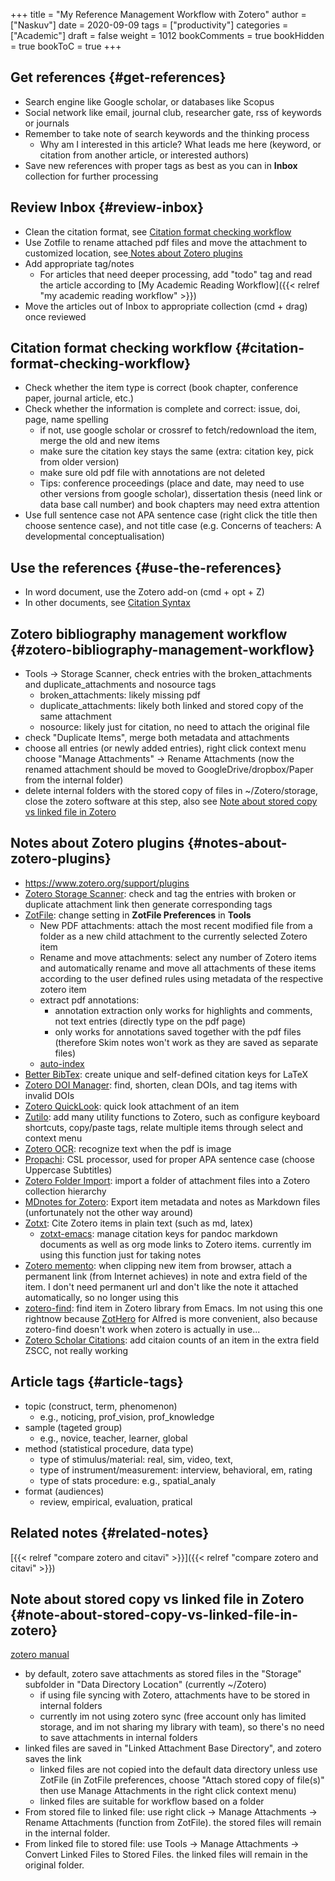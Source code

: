 +++
title = "My Reference Management Workflow with Zotero"
author = ["Naskuv"]
date = 2020-09-09
tags = ["productivity"]
categories = ["Academic"]
draft = false
weight = 1012
bookComments = true
bookHidden = true
bookToC = true
+++

## Get references {#get-references}

-   Search engine like Google scholar, or databases like Scopus
-   Social network like email, journal club, researcher gate, rss of keywords or journals
-   Remember to take note of search keywords and the thinking process
    -   Why am I interested in this article? What leads me here (keyword, or citation from another article, or interested authors)
-   Save new references with proper tags as best as you can in **Inbox** collection for further processing


## Review Inbox {#review-inbox}

-   Clean the citation format, see [Citation format checking workflow](#citation-format-checking-workflow)
-   Use Zotfile to rename attached pdf files and move the attachment to customized location, see[ Notes about Zotero plugins](#notes-about-zotero-plugins)
-   Add appropriate tag/notes
    -   For articles that need deeper processing, add "todo" tag and read the article according to [My Academic Reading Workflow]({{< relref "my academic reading workflow" >}})
-   Move the articles out of Inbox to appropriate collection (cmd + drag) once reviewed


## Citation format checking workflow {#citation-format-checking-workflow}

-   Check whether the item type is correct (book chapter, conference paper, journal article, etc.)
-   Check whether the information is complete and correct: issue, doi, page, name spelling
    -   if not, use google scholar or crossref to fetch/redownload the item, merge the old and new items
    -   make sure the citation key stays the same (extra: citation key, pick from older version)
    -   make sure old pdf file with annotations are not deleted
    -   Tips: conference proceedings (place and date, may need to use other versions from google scholar), dissertation thesis (need link or data base call number) and book chapters may need extra attention
-   Use full sentence case not APA sentence case (right click the title then choose sentence case), and not title case (e.g. Concerns of teachers: A developmental conceptualisation)


## Use the references {#use-the-references}

-   In word document, use the Zotero add-on (cmd + opt + Z)
-   In other documents, see [Citation Syntax](<../../GoogleDrive/MarkdownNotes/MDNotes/Citation Syntax.md>)


## Zotero bibliography management workflow {#zotero-bibliography-management-workflow}

-   Tools → Storage Scanner, check entries with the broken\_attachments and duplicate\_attachments and nosource tags
    -   broken\_attachments: likely missing pdf
    -   duplicate\_attachments: likely both linked and stored copy of the same attachment
    -   nosource: likely just for citation, no need to attach the original file
-   check "Duplicate Items", merge both metadata and attachments
-   choose all entries (or newly added entries), right click context menu choose "Manage Attachments" → Rename Attachments (now the renamed attachment should be moved to GoogleDrive/dropbox/Paper from the internal folder)
-   delete internal folders with the stored copy of files in ~/Zotero/storage, close the zotero software at this step, also see [Note about stored copy vs linked file in Zotero](#note-about-stored-copy-vs-linked-file-in-zotero)


## Notes about Zotero plugins {#notes-about-zotero-plugins}

-   <https://www.zotero.org/support/plugins>
-   [Zotero Storage Scanner](https://github.com/retorquere/zotero-storage-scanner): check and tag the entries with broken or duplicate attachment link then generate corresponding tags
-   [ZotFile](http://zotfile.com/): change setting in **ZotFile Preferences** in **Tools**
    -   New PDF attachments: attach the most recent modified file from a folder as a new child attachment to the currently selected Zotero item
    -   Rename and move attachments: select any number of Zotero items and automatically rename and move all attachments of these items according to the user defined rules using metadata of the respective zotero item
    -   extract pdf annotations:
        -   annotation extraction only works for highlights and comments, not text entries (directly type on the pdf page)
        -   only works for annotations saved together with the pdf files (therefore Skim notes won't work as they are saved as separate files)
    -   [auto-index](https://github.com/retorquere/zotero-auto-index)
-   [Better BibTex](https://github.com/retorquere/zotero-better-bibtex): create unique and self-defined citation keys for LaTeX
-   [Zotero DOI Manager](https://github.com/bwiernik/zotero-shortdoi): find, shorten, clean DOIs, and tag items with invalid DOIs
-   [Zotero QuickLook](https://github.com/mronkko/ZoteroQuickLook): quick look attachment of an item
-   [Zutilo](https://github.com/willsALMANJ/Zutilo): add many utility functions to Zotero, such as configure keyboard shortcuts, copy/paste tags, relate multiple items through select and context menu
-   [Zotero OCR](https://github.com/UB-Mannheim/zotero-ocr): recognize text when the pdf is image
-   [Propachi](https://github.com/Juris-M/propachi-vanilla): CSL processor, used for proper APA sentence case (choose Uppercase Subtitles)
-   [Zotero Folder Import](https://github.com/retorquere/zotero-folder-import): import a folder of attachment files into a Zotero collection hierarchy
-   [MDnotes for Zotero](https://github.com/argenos/zotero-mdnotes): Export item metadata and notes as Markdown files (unfortunately not the other way around)
-   [Zotxt](https://github.com/egh/zotxt): Cite Zotero items in plain text (such as md, latex)
    -   [zotxt-emacs](https://gitlab.com/egh/zotxt-emacs): manage citation keys for pandoc markdown documents as well as org mode links to Zotero items. currently im using this function just for taking notes
-   [Zotero memento](https://github.com/leonkt/zotero-memento): when clipping new item from browser, attach a permanent link (from Internet achieves) in note and extra field of the item. I don't need permanent url and don't like the note it attached automatically, so no longer using this
-   [zotero-find](https://github.com/dalanicolai/zotero-find): find item in Zotero library from Emacs. Im not using this one rightnow because [ZotHero](https://github.com/deanishe/zothero) for Alfred is more convenient, also because zotero-find doesn't work when zotero is actually in use...
-   [Zotero Scholar Citations](https://github.com/MaxKuehn/zotero-scholar-citations): add citaion counts of an item in the extra field ZSCC, not really working


## Article tags {#article-tags}

-   topic (construct, term, phenomenon)
    -   e.g., noticing, prof\_vision, prof\_knowledge
-   sample (tageted group)
    -   e.g., novice, teacher, learner, global
-   method (statistical procedure, data type)
    -   type of stimulus/material: real, sim, video, text,
    -   type of instrument/measurement: interview, behavioral, em, rating
    -   type of stats procedure: e.g., spatial\_analy
-   format (audiences)
    -   review, empirical, evaluation, pratical


## Related notes {#related-notes}

[{{< relref "compare zotero and citavi" >}}]({{< relref "compare zotero and citavi" >}})


## Note about stored copy vs linked file in Zotero {#note-about-stored-copy-vs-linked-file-in-zotero}

[zotero manual](https://www.zotero.org/support/attaching%5Ffiles#:~:text=Stored%20files%2C%20which%20are%20the,the%20attachment%20item%20in%20Zotero.&text=With%20linked%20files%2C%20Zotero%20only,original%20file%20on%20your%20computer.)

-   by default, zotero save attachments as stored files in the "Storage" subfolder in "Data Directory Location" (currently ~/Zotero)
    -   if using file syncing with Zotero, attachments have to be stored in internal folders
    -   currently im not using zotero sync (free account only has limited storage, and im not sharing my library with team), so there's no need to save attachments in internal folders
-   linked files are saved in "Linked Attachment Base Directory", and zotero saves the link
    -   linked files are not copied into the default data directory unless use ZotFile (in ZotFile preferences, choose "Attach stored copy of file(s)" then use Manage Attachments in the right click context menu)
    -   linked files are suitable for workflow based on a folder
-   From stored file to linked file: use right click → Manage Attachments → Rename Attachments (function from ZotFile). the stored files will remain in the internal folder.
-   From linked file to stored file: use Tools → Manage Attachments → Convert Linked Files to Stored Files. the linked files will remain in the original folder.
